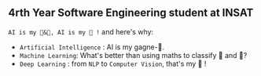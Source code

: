 ## 4rth Year Software Engineering student at INSAT
`AI is my 🍞&🧈, AI is my 🍵 !` and here's why:
* `Artificial Intelligence` : AI is my gagne-🍞.
* `Machine Learning`: What's better than using maths to classify 🧈 and 🧀?
* `Deep Learning` : from `NLP` to `Computer Vision`, that's my 🍵 !
